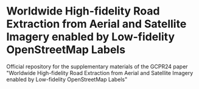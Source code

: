 # Worldwide High-fidelity Road Extraction from Aerial and Satellite Imagery enabled by Low-fidelity OpenStreetMap Labels
Official repository for the supplementary materials of the GCPR24 paper "Worldwide High-fidelity Road Extraction from Aerial and Satellite Imagery enabled by Low-fidelity OpenStreetMap Labels"
